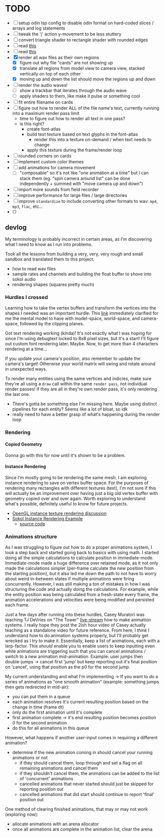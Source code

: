 # TODO

- [ ] setup odin lsp config to disable odin format on hard-coded slices / arrays and log statements
- [ ] tweak the 'j' action y-movement to be less stuttery
- [ ] convert triangle shader to rectangle shader with rounded edges
- [ ] read [this](https://towardsdatascience.com/what-are-intrinsic-and-extrinsic-camera-parameters-in-computer-vision-7071b72fb8ec/)
- [ ] read [this](https://stevehazen.wordpress.com/2010/02/15/matrix-basics-how-to-step-away-from-storing-an-orientation-as-3-angles/)
- [x] render all wav files as their own regions
    - [x] figure out why file "cards" are not showing up
    - [x] translate all regions from model view to camera view, stacked vertically on top of each other
    - [x] moving up and down the list should move the regions up and down
- [ ] render the audio waves!
    - [ ] show a trackbar that iterates through the audio wave
    - [ ] apply shaders to them, like make it pulse or something cool
- [ ] fit entire filename on cards
- [ ] figure out how to render ALL of the file name's text, currently running into a maximum render pass limit
    - time to figure out how to render all text in one pass?
    - is this right?
        - create font-atlas
        - build text texture based on text glyphs in the font-atlas
            - render this into a texture on-demand / when text needs to change
        - apply this texture during the frame/render loop
- [ ] rounded corners on cards
- [ ] implement custom color themes
- [ ] add animations for camera movement
    - [ ] "composable" so it's not like "one animation at a time" but I can stack them (eg. "spin camera around list" can be done independently + summed with "move camera up and down")
- [ ] import more sounds from field recorder
- [ ] improve performance for large files / large directories
- [ ] improve `standardize` to include converting other formats to wav: `mp4`, `mp3`, `flac`, etc...
- [ ] 

## devlog

My terminology is probably incorrect in certain areas, as I'm discovering what I need to know as I run into problems.

Took all the lessons from building a very, very, very rough and small sandbox and translated them to this project.
- how to read wav files
- sample rates and channels and building the float buffer to shove into sokol audio
- rendering shapes (squares pretty much)

### Hurdles I crossed

Learning how to take the vertex buffers and transform the vertices into the shapes I needed was an important hurdle. This [link](https://jsantell.com/model-view-projection/) immediately clarified for me the mental model to have with model-space, world-space, and camera-space, followed by the clipping planes.

Got text rendering working (kinda)! It's not exactly what I was hoping for since I'm using debugtext locked to 8x8 pixel sizes, but it's a start! I'll figure out custom font rendering later. Maybe. Now, to get more than 4 characters rendering at a time...

If you update your camera's position, also remember to update the camera's target! Otherwise your world matrix will swing and rotate around in unexpected ways.

To render many entities using the same vertices and indicies, make sure they're all using a `draw` call within the same `render pass`, not individual render passes! If they are all in they're own render pass, it's only rendering the last one. 
- There's gotta be something else I'm missing here. Maybe using distinct pipelines for each entity? Seems like a lot of bloat, so idk
- really need to have a better grasp of what's happening during the render loop

### Rendering

#### Copied Geometry

Gonna go with this for now until it's shown to be a problem.

#### Instance Rendering
Since I'm mostly going to be rendering the same mesh, I am exploring instance rendering to save on vertex buffer space. For the purposes of rendering many rectangles with different textures (text), I'm not sure if this will actually be an improvement over having just a big old vertex buffer with geometry copied over and over again. Worth exploring to understand what's possible, definitely useful to know for future projects. 

- [OpenGL instance texture rendering discussion](https://community.khronos.org/t/different-textures-in-instanced-rendering/71414/2)
- [Sokol Instance Rendering Example](https://floooh.github.io/sokol-html5/instancing-sapp.html)
    - [source code](https://github.com/floooh/sokol-samples/blob/master/sapp/instancing-sapp.c)


### Animations structure

As I was struggling to figure out how to do a proper animations system, I took a step back and started going back to basics with using math. I started doing all the simple calculations to calculate position in immediate-mode. Immediate-mode made a huge difference over retained mode, as it not only made the calculations simpler (per-frame calculate the new position from the starting position), but it also led me down the path to not have to worry about weird in-between states if multiple animations were firing concurrently. However, I was still making a ton of mistakes in how I was structuring the code and actually doing the calculations. For example, while the entity position was being calculated from a fresh-state every frame, the animation accelerations and velocities were being modified and persisted each frame. 

Just a few days after running into these hurdles, Casey Muratori was teaching TJ DeVries on "The Tower" [live-stream](https://www.youtube.com/watch?v=yUOScCe6yiQ) how to make animation systems. I really hope they post the 2ish hour video of Casey actually teaching as a standalone video for future reference. From here, I *think* I understand how to do animation systems properly, but I'll probably get wrecked as I try to make it. Essentially, keep a list of animations, each with a lerp-factor. This *should* enable you to enable users to keep inputting even while animations are triggering such that you can cancel animations / switch to a new animation mid-animation. Example: user jumps then double-jumps -> cancel first 'jump' but keep reporting out it's final position on 'cancel', using that position as the p0 for the second jump.

My current understanding and what I'm implementing -> If you want to do a series of animations as "one smooth animation" (example: something jumps then gets redirected in mid-air):
- you can put them in a queue 
- each animation resolves it's current resulting position based on the change in time (frame dt)
- only do the first animation until it's complete 
- first animation complete -> it's end resulting position becomes position 0 for the second animation
- do this for all animations in this queue

However, what happens if another user-input comes in requiring a different animation? 
- determine if the new animation coming in should cancel your running animations or not
    - if they should cancel them, loop through and set a flag on all remaining animations and cancel them
    - if they shouldn't cancel them, the animations can be added to the list of 'concurrent' animations
    - cancelled animations that never started should just be skipped for reporting position out
    - cancelled animations that did start should continue to report 'final' position out

One method of clearing finished animations, that may or may not work (exploring now):
- allocate animations with an arena allocator
- once all animations are complete in the animation list, clear the arena


